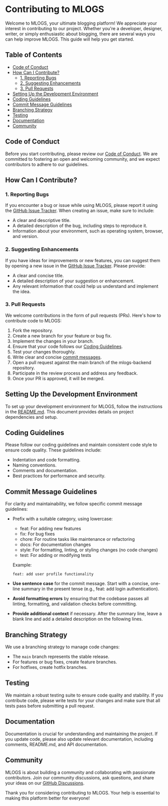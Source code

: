 # Contributing to MLOGS

Welcome to MLOGS, your ultimate blogging platform! We appreciate your interest in contributing to our project. Whether you're a developer, designer, writer, or simply enthusiastic about blogging, there are several ways you can help improve MLOGS. This guide will help you get started.

## Table of Contents

- [Code of Conduct](#code-of-conduct)
- [How Can I Contribute?](#how-can-i-contribute)
  - [1. Reporting Bugs](#1-reporting-bugs)
  - [2. Suggesting Enhancements](#2-suggesting-enhancements)
  - [3. Pull Requests](#3-pull-requests)
- [Setting Up the Development Environment](#setting-up-the-development-environment)
- [Coding Guidelines](#coding-guidelines)
- [Commit Message Guidelines](#commit-message-guidelines)
- [Branching Strategy](#branching-strategy)
- [Testing](#testing)
- [Documentation](#documentation)
- [Community](#community)

## Code of Conduct

Before you start contributing, please review our [Code of Conduct](./CODE_OF_CONDUCT.md). We are committed to fostering an open and welcoming community, and we expect contributors to adhere to our guidelines.

## How Can I Contribute?

### 1. Reporting Bugs

If you encounter a bug or issue while using MLOGS, please report it using the [GitHub Issue Tracker](https://github.com/dev-mayanktiwari/mlogs-final/issues). When creating an issue, make sure to include:

- A clear and descriptive title.
- A detailed description of the bug, including steps to reproduce it.
- Information about your environment, such as operating system, browser, and version.

### 2. Suggesting Enhancements

If you have ideas for improvements or new features, you can suggest them by opening a new issue in the [GitHub Issue Tracker](https://github.com/dev-mayanktiwari/mlogs-final/issues). Please provide:

- A clear and concise title.
- A detailed description of your suggestion or enhancement.
- Any relevant information that could help us understand and implement the idea.

### 3. Pull Requests

We welcome contributions in the form of pull requests (PRs). Here's how to contribute code to MLOGS:

1. Fork the repository.
2. Create a new branch for your feature or bug fix.
3. Implement the changes in your branch.
4. Ensure that your code follows our [Coding Guidelines](#coding-guidelines).
5. Test your changes thoroughly.
6. Write clear and concise [commit messages](#commit-message-guidelines).
7. Open a pull request against the main branch of the mlogs-backend repository.
8. Participate in the review process and address any feedback.
9. Once your PR is approved, it will be merged.

## Setting Up the Development Environment

To set up your development environment for MLOGS, follow the instructions in the [README.md](./README.md). This document provides details on project dependencies and setup.

## Coding Guidelines

Please follow our coding guidelines and maintain consistent code style to ensure code quality. These guidelines include:

- Indentation and code formatting.
- Naming conventions.
- Comments and documentation.
- Best practices for performance and security.

## Commit Message Guidelines

For clarity and maintainability, we follow specific commit message guidelines:

- Prefix with a suitable category, using lowercase:
  - feat: For adding new features
  - fix: For bug fixes
  - chore: For routine tasks like maintenance or refactoring
  - docs: For documentation changes
  - style: For formatting, linting, or styling changes (no code changes)
  - test: For adding or modifying tests
  
  Example: 
    ```plaintext
    feat: add user profile functionality
    ```

- **Use sentence case** for the commit message. Start with a concise, one-line summary in the present tense (e.g., feat: add login authentication).

- **Avoid formatting errors** by ensuring that the codebase passes all linting, formatting, and validation checks before committing.

- **Provide additional context** if necessary. After the summary line, leave a blank line and add a detailed description on the following lines.

## Branching Strategy

We use a branching strategy to manage code changes:

- The `main` branch represents the stable release.
- For features or bug fixes, create feature branches.
- For hotfixes, create hotfix branches.

## Testing

We maintain a robust testing suite to ensure code quality and stability. If you contribute code, please write tests for your changes and make sure that all tests pass before submitting a pull request.

## Documentation

Documentation is crucial for understanding and maintaining the project. If you update code, please also update relevant documentation, including comments, README.md, and API documentation.

## Community

MLOGS is about building a community and collaborating with passionate contributors. Join our community discussions, ask questions, and share your ideas on our [GitHub Discussions](https://github.com/dev-mayanktiwari/mlogs-backend/discussions).

Thank you for considering contributing to MLOGS. Your help is essential to making this platform better for everyone!
